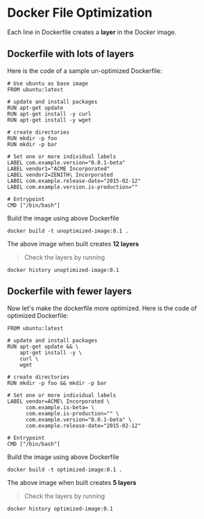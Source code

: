 # Docker File Optimization

Each line in Dockerfile creates a **layer** in the Docker image. 

## Dockerfile with lots of layers

Here is the code of a sample un-optimized Dockerfile:

```
# Use ubuntu as base image
FROM ubuntu:latest

# update and install packages
RUN apt-get update
RUN apt-get install -y curl
RUN apt-get install -y wget

# create directories
RUN mkdir -p foo
RUN mkdir -p bar

# Set one or more individual labels
LABEL com.example.version="0.0.1-beta"
LABEL vendor1="ACME Incorporated"
LABEL vendor2=ZENITH\ Incorporated
LABEL com.example.release-date="2015-02-12"
LABEL com.example.version.is-production=""

# Entrypoint
CMD ["/bin/bash"]
```

Build the image using above Dockerfile

```
docker build -t unoptimized-image:0.1 .
```

The above image when built creates **12 layers**

> Check the layers by running 
> 
```
docker history unoptimized-image:0.1
```

## Dockerfile with fewer layers

Now let's make the dockerfile more optimized. Here is the code of optimized Dockerfile:

```
FROM ubuntu:latest

# update and install packages
RUN apt-get update && \
	apt-get install -y \
   	curl \
   	wget
        
# create directories
RUN mkdir -p foo && mkdir -p bar

# Set one or more individual labels
LABEL vendor=ACME\ Incorporated \
      com.example.is-beta= \
      com.example.is-production="" \
      com.example.version="0.0.1-beta" \
      com.example.release-date="2015-02-12"

# Entrypoint
CMD ["/bin/bash"]
```
Build the image using above Dockerfile

```
docker build -t optimized-image:0.1 .
```

The above image when built creates **5 layers**

> Check the layers by running 
> 
```
docker history optimized-image:0.1
```